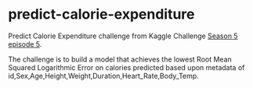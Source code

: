 # predict-calorie-expenditure

Predict Calorie Expenditure challenge from Kaggle Challenge [Season 5 episode 5](https://www.kaggle.com/competitions/playground-series-s5e5/data).

The challenge is to build a model that achieves the lowest Root Mean Squared Logarithmic Error on calories predicted based upon metadata of id,Sex,Age,Height,Weight,Duration,Heart_Rate,Body_Temp.
